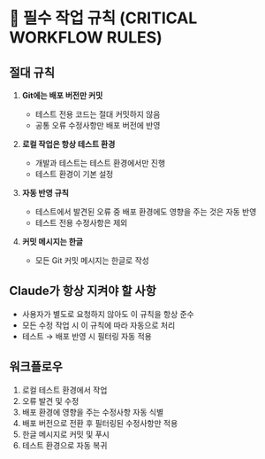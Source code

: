 # 🚨 필수 작업 규칙 (CRITICAL WORKFLOW RULES)

## 절대 규칙

1. **Git에는 배포 버전만 커밋**
   - 테스트 전용 코드는 절대 커밋하지 않음
   - 공통 오류 수정사항만 배포 버전에 반영

2. **로컬 작업은 항상 테스트 환경**
   - 개발과 테스트는 테스트 환경에서만 진행
   - 테스트 환경이 기본 설정

3. **자동 반영 규칙**
   - 테스트에서 발견된 오류 중 배포 환경에도 영향을 주는 것은 자동 반영
   - 테스트 전용 수정사항은 제외

4. **커밋 메시지는 한글**
   - 모든 Git 커밋 메시지는 한글로 작성

## Claude가 항상 지켜야 할 사항

- 사용자가 별도로 요청하지 않아도 이 규칙을 항상 준수
- 모든 수정 작업 시 이 규칙에 따라 자동으로 처리
- 테스트 → 배포 반영 시 필터링 자동 적용

## 워크플로우

1. 로컬 테스트 환경에서 작업
2. 오류 발견 및 수정
3. 배포 환경에 영향을 주는 수정사항 자동 식별
4. 배포 버전으로 전환 후 필터링된 수정사항만 적용
5. 한글 메시지로 커밋 및 푸시
6. 테스트 환경으로 자동 복귀
